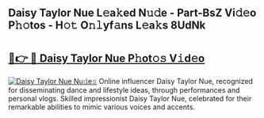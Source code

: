 ## Daisy Taylor Nue L𝚎a𝚔ed N𝚞𝚍e - Part-BsZ Vi𝚍𝚎o P𝚑𝚘tos - H𝚘𝚝 O𝚗𝚕yf𝚊ns L𝚎a𝚔s 8UdNk

# <h2><a href="http://kfctvim.oniu.top/?m=Daisy+Taylor+Nue">🔗👉 🔴 Daisy Taylor Nue P𝚑ot𝚘𝚜 V𝚒d𝚎o</a></h2>

[![Daisy Taylor Nue Nu𝚍e𝚜](https://i.imgur.com/0qMVB7G.gif)](http://kfctvim.oniu.top/?m=Daisy+Taylor+Nue)
Online influencer Daisy Taylor Nue, recognized for disseminating dance and lifestyle ideas, through performances and personal vlogs. Skilled impressionist Daisy Taylor Nue, celebrated for their remarkable abilities to mimic various voices and accents.  
